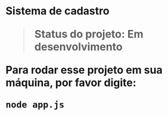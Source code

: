 <h1> Sistema de cadastro</h>

> Status do projeto: Em desenvolvimento

Para rodar esse projeto em sua máquina, por favor digite:

```
node app.js
```

